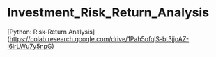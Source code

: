 # Investment_Risk_Return_Analysis

[Python: Risk-Return Analysis] (https://colab.research.google.com/drive/1Pah5ofqlS-bt3jjoAZ-i6irLWu7y5npG)

